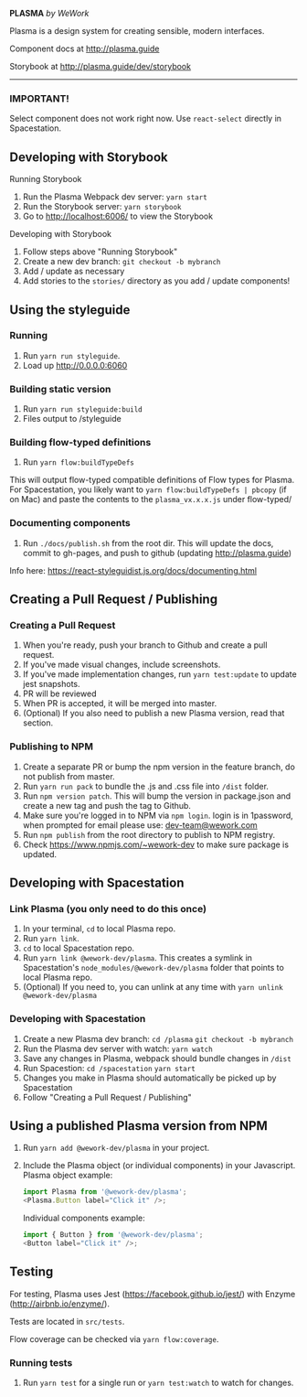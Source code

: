 **PLASMA** _by WeWork_

Plasma is a design system for creating sensible, modern interfaces.

Component docs at http://plasma.guide

Storybook at http://plasma.guide/dev/storybook

---

### IMPORTANT!

Select component does not work right now. Use `react-select` directly in Spacestation.

## Developing with Storybook

Running Storybook

1. Run the Plasma Webpack dev server: `yarn start`
2. Run the Storybook server: `yarn storybook`
3. Go to [http://localhost:6006/](http://localhost:6006/) to view the Storybook

Developing with Storybook

1. Follow steps above "Running Storybook"
2. Create a new dev branch: `git checkout -b mybranch`
3. Add / update as necessary
4. Add stories to the `stories/` directory as you add / update components!

## Using the styleguide

### Running

1. Run `yarn run styleguide`.
2. Load up http://0.0.0.0:6060

### Building static version

1. Run `yarn run styleguide:build`
2. Files output to /styleguide

### Building flow-typed definitions

1. Run `yarn flow:buildTypeDefs`

This will output flow-typed compatible definitions of Flow types for Plasma. For Spacestation, you likely want to `yarn flow:buildTypeDefs | pbcopy` (if on Mac) and paste the contents to the `plasma_vx.x.x.js` under flow-typed/

### Documenting components

1. Run `./docs/publish.sh` from the root dir. This will update the docs, commit to gh-pages, and push to github (updating http://plasma.guide)

Info here: https://react-styleguidist.js.org/docs/documenting.html

## Creating a Pull Request / Publishing

### Creating a Pull Request

1. When you're ready, push your branch to Github and create a pull request.
2. If you've made visual changes, include screenshots.
3. If you've made implementation changes, run `yarn test:update` to update jest snapshots.
4. PR will be reviewed
5. When PR is accepted, it will be merged into master.
6. (Optional) If you also need to publish a new Plasma version, read that section.

### Publishing to NPM

1.  Create a separate PR or bump the npm version in the feature branch, do not publish from master.
2.  Run `yarn run pack` to bundle the .js and .css file into `/dist` folder.
3.  Run `npm version patch`. This will bump the version in package.json and create a new tag and push the tag to Github.
4.  Make sure you're logged in to NPM via `npm login`. login is in 1password, when prompted for email please use: dev-team@wework.com
5.  Run `npm publish` from the root directory to publish to NPM registry.
6.  Check https://www.npmjs.com/~wework-dev to make sure package is updated.

## Developing with Spacestation

### Link Plasma (you only need to do this once)

1. In your terminal, `cd` to local Plasma repo.
2. Run `yarn link`.
3. `cd` to local Spacestation repo.
4. Run `yarn link @wework-dev/plasma`. This creates a symlink in Spacestation's `node_modules/@wework-dev/plasma` folder that points to local Plasma repo.
5. (Optional) If you need to, you can unlink at any time with `yarn unlink @wework-dev/plasma`

### Developing with Spacestation

1. Create a new Plasma dev branch: `cd /plasma` `git checkout -b mybranch`
2. Run the Plasma dev server with watch: `yarn watch`
3. Save any changes in Plasma, webpack should bundle changes in `/dist`
4. Run Spacestion: `cd /spacestation` `yarn start`
5. Changes you make in Plasma should automatically be picked up by Spacestation
6. Follow "Creating a Pull Request / Publishing"

## Using a published Plasma version from NPM

1.  Run `yarn add @wework-dev/plasma` in your project.
2.  Include the Plasma object (or individual components) in your Javascript.
    Plasma object example:

    ```javascript
    import Plasma from '@wework-dev/plasma';
    <Plasma.Button label="Click it" />;
    ```

    Individual components example:

    ```javascript
    import { Button } from '@wework-dev/plasma';
    <Button label="Click it" />;
    ```

## Testing

For testing, Plasma uses Jest (https://facebook.github.io/jest/) with Enzyme (http://airbnb.io/enzyme/).

Tests are located in `src/tests`.

Flow coverage can be checked via `yarn flow:coverage`.

### Running tests

1. Run `yarn test` for a single run or `yarn test:watch` to watch for changes.
